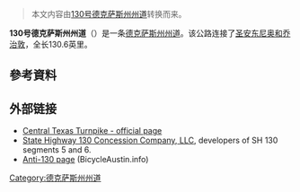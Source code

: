 > 本文内容由[130号德克萨斯州州道](https://zh.wikipedia.org/wiki/130号德克萨斯州州道)转换而来。


**130号德克萨斯州州道**（）是一条[德克萨斯州州道](https://zh.wikipedia.org/wiki/德克萨斯州州道 "wikilink")。该公路连接了[圣安东尼奥和](https://zh.wikipedia.org/wiki/圣安东尼奥 "wikilink")[乔治敦](https://zh.wikipedia.org/wiki/乔治敦_\(德克萨斯州\) "wikilink")，全长130.6英里。

## 參考資料

## 外部链接

  - [Central Texas Turnpike - official page](https://web.archive.org/web/20060219163301/http://www.centraltexasturnpike.org/)
  - [State Highway 130 Concession Company, LLC](http://www.mysh130.com/), developers of SH 130 segments 5 and 6.
  - [Anti-130 page](http://bicycleaustin.info/roadways/sh130/index.html) (BicycleAustin.info)

[Category:德克萨斯州州道](https://zh.wikipedia.org/wiki/Category:德克萨斯州州道 "wikilink")